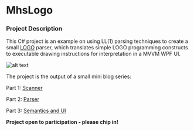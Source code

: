 # MhsLogo

### Project Description

This C# project is an example on using LL(1) parsing techniques to create a small [LOGO](http://en.wikipedia.org/wiki/Logo_(programming_language)) parser, which translates simple LOGO programming constructs to executable drawing instructions for interpretation in a MVVM WPF UI.

![alt text](https://github.com/strongmindsmhs/MhsLogo/blob/master/Demo.png "Demo screenshot")

The project is the output of a small mini blog series:

Part 1: [Scanner](http://blog.strongminds.dk/post/2012/11/30/Writing-a-small-parser-interpreter-(Part-1))

Part 2: [Parser](http://blog.strongminds.dk/post/2012/12/07/Writing-(Part-2-Parser))

Part 3: [Semantics and UI](http://blog.strongminds.dk/post/2013/01/20/Writing-a-small-parser-interpreter-(Part-3-Semantic-processing-and-simple-WPF-MVVM-UI))

**Project open to participation - please chip in!**
